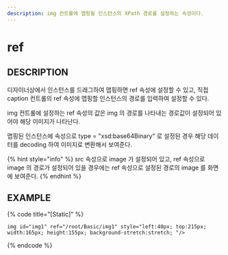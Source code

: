 ```yaml
---
description: img 컨트롤에 맵핑될 인스턴스의 XPath 경로를 설정하는 속성이다.
---
```


# ref

## DESCRIPTION

디자이너상에서 인스턴스를 드래그하여 맵핑하면 ref 속성에 설정할 수 있고, 직접 caption 컨트롤의 ref 속성에 맵핑할 인스턴스의 경로를 입력하여 설정할 수 있다.

img 컨트롤에 설정하는 ref 속성의 값은 img 의 경로를 나타내는 경로값이 설정되어 있어야 해당 이미지가 나타난다.

맵핑된 인스턴스에 속성으로 type = "xsd:base64Binary" 로 설정된 경우 해당 데이터를 decoding 하여 이미지로 변환해서 보여준다.


{% hint style="info" %}
src 속성으로 image 가 설정되어 있고, ref 속성으로 image 의 경로가 설정되어 있을 경우에는 ref 속성으로 설정된 경로의 image 를 화면에 보여준다. 
{% endhint %}

## EXAMPLE

{% code title="\[Static\]" %}
```markup
img id="img1" ref="/root/Basic/img1" style="left:40px; top:215px; width:165px; height:155px; background-stretch:stretch; "/> 
```
{% endcode %}



